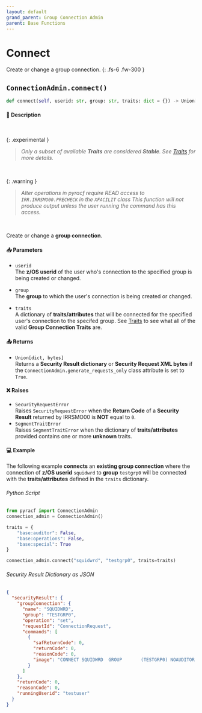 ```yaml
---
layout: default
grand_parent: Group Connection Admin
parent: Base Functions
---
```


# Connect

Create or change a group connection.
{: .fs-6 .fw-300 }

## `ConnectionAdmin.connect()`

```python
def connect(self, userid: str, group: str, traits: dict = {}) -> Union[dict, bytes]:
```

#### 📄 Description

&nbsp;

{: .experimental }
> _Only a subset of available **Traits** are considered **Stable**. See [Traits](../segments_traits_operators#traits) for more details._

&nbsp;

{: .warning }
> _Alter operations in pyracf require READ access to `IRR.IRRSMO00.PRECHECK` in the `XFACILIT` class_
> _This function will not produce output unless the user running the command has this access._

&nbsp;

Create or change a **group connection**.

#### 📥 Parameters
* `userid`<br>
  The **z/OS userid** of the user who's connection to the specified group is being created or changed.
* `group`<br>
  The **group** to which the user's connection is being created or changed.

* `traits`<br>
  A dictionary of **traits/attributes** that will be connected for the specified user's connection to the specifed group. See [Traits](../segments_traits_operators#traits) to see what all of the valid **Group Connection Traits** are.

#### 📤 Returns
* `Union[dict, bytes]`<br>
  Returns a **Security Result dictionary** or **Security Request XML bytes** if the `ConnectionAdmin.generate_requests_only` class attribute is set to `True`.

#### ❌ Raises
* `SecurityRequestError`<br>
  Raises `SecurityRequestError` when the **Return Code** of a **Security Result** returned by IRRSMO00 is **NOT** equal to `0`.
* `SegmentTraitError`<br>
  Raises `SegmentTraitError` when the dictionary of **traits/attributes** provided contains one or more **unknown** traits.

#### 💻 Example

The following example **connects** an **existing group connection** where the connection of **z/OS userid** `squidwrd` to **group** `testgrp0` will be connected with the **traits/attributes** defined in the `traits` dictionary.

###### Python Script
```python
from pyracf import ConnectionAdmin
connection_admin = ConnectionAdmin()

traits = {
    "base:auditor": False,
    "base:operations": False,
    "base:special": True
}

connection_admin.connect("squidwrd", "testgrp0", traits=traits)
```

###### Security Result Dictionary as JSON
```json
{
  "securityResult": {
    "groupConnection": {
      "name": "SQUIDWRD",
      "group": "TESTGRP0",
      "operation": "set",
      "requestId": "ConnectionRequest",
      "commands": [
        {
          "safReturnCode": 0,
          "returnCode": 0,
          "reasonCode": 0,
          "image": "CONNECT SQUIDWRD  GROUP       (TESTGRP0) NOAUDITOR      NOOPERATIONS   SPECIAL     "
        }
      ]
    },
    "returnCode": 0,
    "reasonCode": 0,
    "runningUserid": "testuser"
  }
}
```